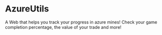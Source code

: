 # AzureUtils
A Web that helps you track your progress in azure mines! Check your game completion percentage, the value of your trade and more!
